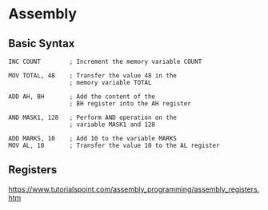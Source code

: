 # Assembly

## Basic Syntax

```
INC COUNT        ; Increment the memory variable COUNT

MOV TOTAL, 48    ; Transfer the value 48 in the 
                 ; memory variable TOTAL
					  
ADD AH, BH       ; Add the content of the 
                 ; BH register into the AH register
					  
AND MASK1, 128   ; Perform AND operation on the 
                 ; variable MASK1 and 128
					  
ADD MARKS, 10    ; Add 10 to the variable MARKS
MOV AL, 10       ; Transfer the value 10 to the AL register
```
## Registers

https://www.tutorialspoint.com/assembly_programming/assembly_registers.htm

